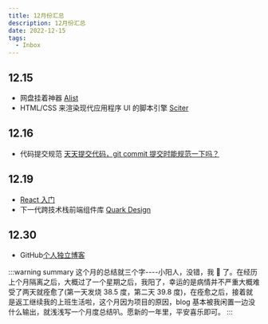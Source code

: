 ```yaml
---
title: 12月份汇总
description: 12月份汇总
date: 2022-12-15
tags:
  - Inbox
---
```


## 12.15

- 网盘挂着神器 [Alist](https://alist.nn.ci/zh/)
- HTML/CSS 来渲染现代应用程序 UI 的脚本引擎 [Sciter](https://sciter.com/)

## 12.16

- 代码提交规范 [天天提交代码，git commit 提交时能规范一下吗？](https://juejin.cn/post/7134487982597210120)

## 12.19

- [React 入门](https://developer.mozilla.org/zh-CN/docs/Learn/Tools_and_testing/Client-side_JavaScript_frameworks/React_getting_started)
- 下一代跨技术栈前端组件库 [Quark Design](https://quark-design.hellobike.com/#/)

## 12.30

- GitHub[个人独立博客](https://github.com/timqian/chinese-independent-blogs?utm_source=gold_browser_extension#%E4%BB%80%E4%B9%88%E6%98%AF%E7%8B%AC%E7%AB%8B%E5%8D%9A%E5%AE%A2)

:::warning summary
这个月的总结就三个字----小阳人，没错，我 🐏 了。在经历上个月隔离之后，大概过了一个星期之后，我阳了，幸运的是病情并不严重大概难受了两天就痊愈了(第一天发烧 38.5 度，第二天 39.8 度)，在痊愈之后，接着就是返工继续我的上班生活啦，这个月因为项目的原因，blog 基本被我闲置一边没什么输出，就浅浅写一个月度总结叭。愿新的一年里，平安喜乐即可。
:::

